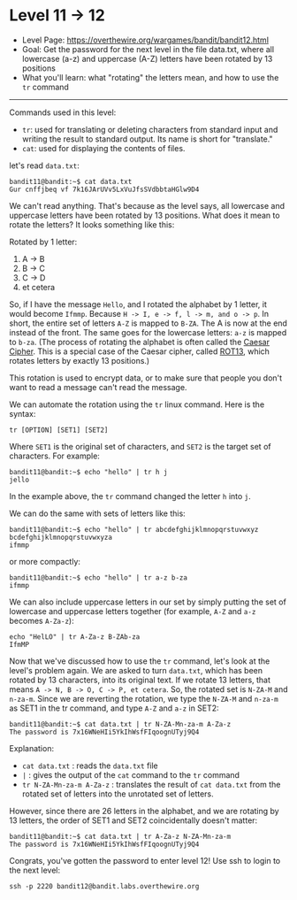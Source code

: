 # Level 11 -> 12

- Level Page: https://overthewire.org/wargames/bandit/bandit12.html
- Goal: Get the password for the next level in the file data.txt, where all lowercase (a-z) and uppercase (A-Z) letters have been rotated by 13 positions
- What you'll learn: what "rotating" the letters mean, and how to use the `tr` command
---

Commands used in this level:
- `tr`: used for translating or deleting characters from standard input and writing the result to standard output. Its name is short for "translate."
- `cat`: used for displaying the contents of files.

let's read `data.txt`:

```
bandit11@bandit:~$ cat data.txt
Gur cnffjbeq vf 7k16JArUVv5LxVuJfsSVdbbtaHGlw9D4
```

We can't read anything. That's because as the level says, all lowercase and uppercase letters have been rotated by 13 positions. What does it mean to rotate the letters? It looks something like this:

Rotated by 1 letter:
1. A -> B
2. B -> C
3. C -> D
4. et cetera

So, if I have the message `Hello`, and I rotated the alphabet by 1 letter, it would become `Ifmmp`. Because `H -> I, e -> f, l -> m, and o -> p`. In short, the entire set of letters `A-Z` is mapped to `B-ZA`. The A is now at the end instead of the front. The same goes for the lowercase letters: `a-z` is mapped to `b-za`. (The process of rotating the alphabet is often called the [Caesar Cipher](https://en.wikipedia.org/wiki/Caesar_cipher). This is a special case of the Caesar cipher, called [ROT13](https://en.wikipedia.org/wiki/ROT13), which rotates letters by exactly 13 positions.)

This rotation is used to encrypt data, or to make sure that people you don't want to read a message can't read the message.

We can automate the rotation using the `tr` linux command. Here is the syntax:

```
tr [OPTION] [SET1] [SET2]
```

Where `SET1` is the original set of characters, and `SET2` is the target set of characters. For example:

```
bandit11@bandit:~$ echo "hello" | tr h j
jello
```

In the example above, the `tr` command changed the letter `h` into `j`.

We can do the same with sets of letters like this:

```
bandit11@bandit:~$ echo "hello" | tr abcdefghijklmnopqrstuvwxyz bcdefghijklmnopqrstuvwxyza
ifmmp
```

or more compactly:

```
bandit11@bandit:~$ echo "hello" | tr a-z b-za
ifmmp
```

We can also include uppercase letters in our set by simply putting the set of lowercase and uppercase letters together (for example, `A-Z` and `a-z` becomes `A-Za-z`):

```
echo "HelLO" | tr A-Za-z B-ZAb-za
IfmMP
```

Now that we've discussed how to use the `tr` command, let's look at the level's problem again. We are asked to turn `data.txt`, which has been rotated by 13 characters, into its original text. If we rotate 13 letters, that means `A -> N, B -> O, C -> P, et cetera`. So, the rotated set is `N-ZA-M` and `n-za-m`. Since we are reverting the rotation, we type the `N-ZA-M` and `n-za-m` as SET1 in the tr command, and type `A-Z` and `a-z` in SET2:

```
bandit11@bandit:~$ cat data.txt | tr N-ZA-Mn-za-m A-Za-z
The password is 7x16WNeHIi5YkIhWsfFIqoognUTyj9Q4
```

Explanation:
- `cat data.txt` : reads the `data.txt` file
- `|` : gives the output of the `cat` command to the `tr` command
- `tr N-ZA-Mn-za-m A-Za-z` : translates the result of `cat data.txt` from the rotated set of letters into the unrotated set of letters.

However, since there are 26 letters in the alphabet, and we are rotating by 13 letters, the order of SET1 and SET2 coincidentally doesn't matter:

```
bandit11@bandit:~$ cat data.txt | tr A-Za-z N-ZA-Mn-za-m
The password is 7x16WNeHIi5YkIhWsfFIqoognUTyj9Q4
```

Congrats, you've gotten the password to enter level 12! Use ssh to login to the next level:

```
ssh -p 2220 bandit12@bandit.labs.overthewire.org
```